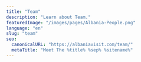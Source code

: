```yaml
---
title: "Team"
description: "Learn about Team."
featuredImage: "/images/pages/Albania-People.png"
language: "en"
slug: "team"
seo:
  canonicalURL: "https://albaniavisit.com/team/"
  metaTitle: "Meet The %title% %sep% %sitename%"
---
```


